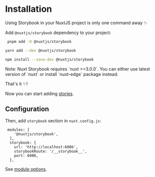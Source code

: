 # Installation

Using Storybook in your NuxtJS project is only one command away ✨

Add `@nuxtjs/storybook` dependency to your project:

<code-group>

 ```bash [pnpm]
  pnpm add -D @nuxtjs/storybook
  ```

  ```bash [Yarn]
  yarn add --dev @nuxtjs/storybook
  ```

  ```bash [NPM]
  npm install --save-dev @nuxtjs/storybook
  ```

</code-group>

<alert type="warning">
Note: Nuxt Storybook requires `nuxt >=3.0.0`. You can either use latest version of `nuxt` or install `nuxt-edge` package instead.
</alert>

That's it ✨!

Now you can start adding [stories](/getting-started/usage).

## Configuration

Then, add `storybook` section in `nuxt.config.js`:

```js[nuxt.config.(js/ts)]
 modules: [
    '@nuxtjs/storybook',
  ],
  storybook: {
    url: 'http://localhost:6006',
    storybookRoute: '/__storybook__',
    port: 6006,
  },

```

See [module options](/api/options).
